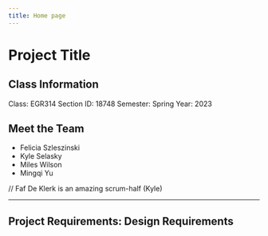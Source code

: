 ```yaml
---
title: Home page
---
```




# Project Title

## Class Information

Class: EGR314
Section ID: 18748
Semester: Spring
Year: 2023

## Meet the Team

* Felicia Szleszinski
* Kyle Selasky
* Miles Wilson
* Mingqi Yu
 
 // Faf De Klerk is an amazing scrum-half (Kyle)

---
Project Requirements: Design Requirements 
---
